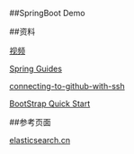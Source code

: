 ##SpringBoot Demo

##资料

[视频](https://www.bilibili.com/video/av50200264?from=search&seid=15458781763533442613)

[Spring Guides](https://spring.io/guides)

[connecting-to-github-with-ssh](https://help.github.com/en/articles/connecting-to-github-with-ssh)

[BootStrap Quick Start](https://v3.bootcss.com/getting-started/)

##参考页面

[elasticsearch.cn](https://elasticsearch.cn/)